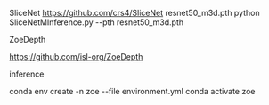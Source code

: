 SliceNet
 https://github.com/crs4/SliceNet
 resnet50_m3d.pth
 python SliceNetMInference.py --pth resnet50_m3d.pth


ZoeDepth

 https://github.com/isl-org/ZoeDepth

 inference 
 

 conda env create -n zoe --file environment.yml
conda activate zoe

